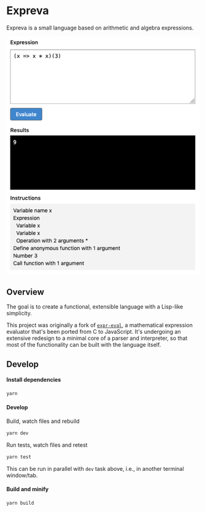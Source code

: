 # Expreva

Expreva is a small language based on arithmetic and algebra expressions.

![](screenshot.png)

## Overview

The goal is to create a functional, extensible language with a Lisp-like simplicity.

This project was originally a fork of [`expr-eval`](https://github.com/silentmatt/expr-eval), a mathematical expression evaluator that's been ported from C to JavaScript.  It's undergoing an extensive redesign to a minimal core of a parser and interpreter, so that most of the functionality can be built with the language itself.

## Develop

#### Install dependencies

```sh
yarn
```

#### Develop

Build, watch files and rebuild

```sh
yarn dev
```

Run tests, watch files and retest

```sh
yarn test
```

This can be run in parallel with `dev` task above, i.e., in another terminal window/tab.

#### Build and minify

```sh
yarn build
```
